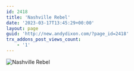 ```yaml
---
id: 2418
title: 'Nashville Rebel'
date: '2023-03-17T13:45:29+00:00'
layout: page
guid: 'http://new.andydixon.com/?page_id=2418'
trx_addons_post_views_count:
    - '1'
---
```


![Nashville Rebel](https://i0.wp.com/assets.g8x2.ldn.idrivee2-23.com/posters/Nashville%20Rebel%2001.jpg?w=1200&ssl=1 "Nashville Rebel")